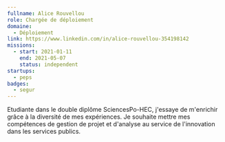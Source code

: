 ```yaml
---
fullname: Alice Rouvellou
role: Chargée de déploiement
domaine:
  - Déploiement
link: https://www.linkedin.com/in/alice-rouvellou-354198142
missions:
  - start: 2021-01-11
    end: 2021-05-07
    status: independent
startups:
  - peps
badges:
  - segur
---
```


Etudiante dans le double diplôme SciencesPo-HEC, j'essaye de m'enrichir grâce à la diversité de mes expériences. Je souhaite mettre mes compétences de gestion de projet et d'analyse au service de l'innovation dans les services publics. 

